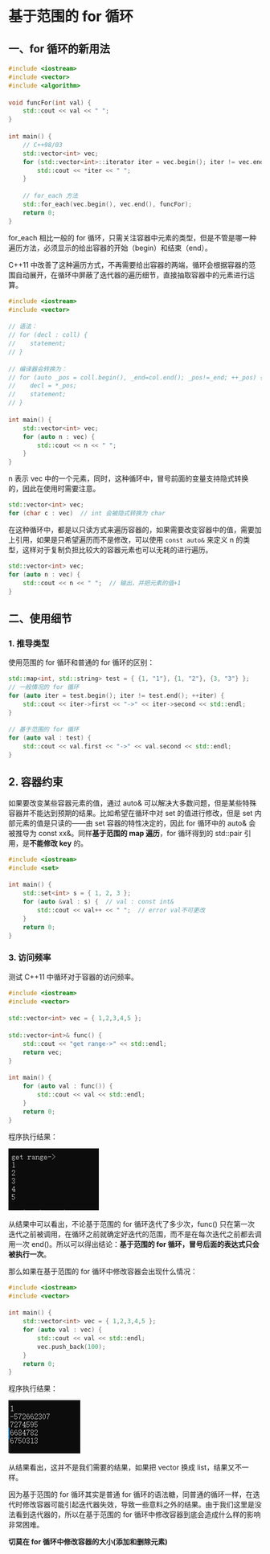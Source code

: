# 基于范围的 for 循环

## 一、for 循环的新用法

```c++
#include <iostream>
#include <vector>
#include <algorithm>

void funcFor(int val) {
	std::cout << val << " ";
}

int main() {
	// C++98/03
	std::vector<int> vec;
	for (std::vector<int>::iterator iter = vec.begin(); iter != vec.end(); ++iter) {
		std::cout << *iter << " ";
	}

	// for_each 方法
	std::for_each(vec.begin(), vec.end(), funcFor);
	return 0;
}
```

for_each 相比一般的 for 循环，只需关注容器中元素的类型，但是不管是哪一种遍历方法，必须显示的给出容器的开始（begin）和结束（end）。

C++11 中改善了这种遍历方式，不再需要给出容器的两端，循环会根据容器的范围自动展开，在循环中屏蔽了迭代器的遍历细节，直接抽取容器中的元素进行运算。

```c++
#include <iostream>
#include <vector>

// 语法：
// for (decl : coll) {
//	  statement;
// }

// 编译器会转换为：
// for (auto _pos = coll.begin(), _end=col.end(); _pos!=_end; ++_pos) {
//    decl = *_pos;
//	  statement;
// }

int main() {
	std::vector<int> vec;
	for (auto n : vec) {
		std::cout << n << " ";
	}
}
```

n 表示 vec 中的一个元素，同时，这种循环中，冒号前面的变量支持隐式转换的，因此在使用时需要注意。

```c++
std::vector<int> vec;
for (char c : vec)  // int 会被隐式转换为 char
```

在这种循环中，都是以只读方式来遍历容器的，如果需要改变容器中的值，需要加上引用，如果是只希望遍历而不是修改，可以使用 `const auto&` 来定义 n 的类型，这样对于复制负担比较大的容器元素也可以无耗的进行遍历。

```c++
std::vector<int> vec;
for (auto n : vec) {
	std::cout << n << " ";  // 输出，并把元素的值+1
}
```

## 二、使用细节

### 1. 推导类型

使用范围的 for 循环和普通的 for 循环的区别：

```c++
std::map<int, std::string> test = { {1, "1"}, {1, "2"}, {3, "3"} };
// 一般情况的 for 循环
for (auto iter = test.begin(); iter != test.end(); ++iter) {
	std::cout << iter->first << "->" << iter->second << std::endl;
}

// 基于范围的 for 循环
for (auto val : test) {
	std::cout << val.first << "->" << val.second << std::endl;
}
```

## 2. 容器约束

如果要改变某些容器元素的值，通过 auto& 可以解决大多数问题，但是某些特殊容器并不能达到预期的结果。比如希望在循环中对 set 的值进行修改，但是 set 内部元素的值是只读的——由 set 容器的特性决定的，因此 for 循环中的 auto& 会被推导为 const xx&。同样**基于范围的 map 遍历**，for 循环得到的 std::pair 引用，是**不能修改 key** 的。

```c++
#include <iostream>
#include <set>

int main() {
	std::set<int> s = { 1, 2, 3 };
	for (auto &val : s) {  // val : const int&
		std::cout << val++ << " ";  // error val不可更改
	}
	return 0;
}
```

### 3. 访问频率

测试 C++11 中循环对于容器的访问频率。

```c++
#include <iostream>
#include <vector>

std::vector<int> vec = { 1,2,3,4,5 };

std::vector<int>& func() {
	std::cout << "get range->" << std::endl;
	return vec;
}

int main() {
	for (auto val : func()) {
		std::cout << val << std::endl;
	}
	return 0;
}
```

程序执行结果：

![img](.\Photo\for_01.png)

从结果中可以看出，不论基于范围的 for 循环迭代了多少次，func() 只在第一次迭代之前被调用，在循环之前就确定好迭代的范围，而不是在每次迭代之前都去调用一次 end()。所以可以得出结论：**基于范围的 for 循环，冒号后面的表达式只会被执行一次**。

那么如果在基于范围的 for 循环中修改容器会出现什么情况：

```c++
#include <iostream>
#include <vector>

int main() {
	std::vector<int> vec = { 1,2,3,4,5 };
	for (auto val : vec) {
		std::cout << val << std::endl;
		vec.push_back(100);
	}
	return 0;
}
```

程序执行结果：

![img](.\Photo\for_02.png)

从结果看出，这并不是我们需要的结果，如果把 vector 换成 list，结果又不一样。

因为基于范围的 for 循环其实是普通 for 循环的语法糖，同普通的循环一样，在迭代时修改容器可能引起迭代器失效，导致一些意料之外的结果。由于我们这里是没法看到迭代器的，所以在基于范围的 for 循环中修改容器到底会造成什么样的影响非常困难。

**切莫在 for 循环中修改容器的大小(添加和删除元素)**